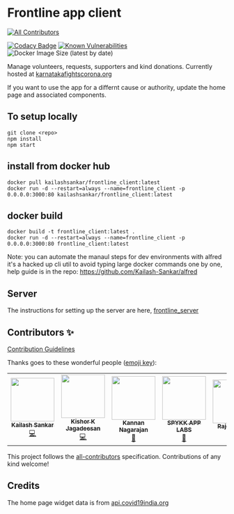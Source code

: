 # Frontline app client

<!-- ALL-CONTRIBUTORS-BADGE:START - Do not remove or modify this section -->

[![All Contributors](https://img.shields.io/badge/all_contributors-6-orange.svg?style=flat-square)](#contributors-)

<!-- ALL-CONTRIBUTORS-BADGE:END -->

[![Codacy Badge](https://api.codacy.com/project/badge/Grade/15a9d95d956743fdbf55e81fbfbe1b21)](https://app.codacy.com/manual/Kailash-Sankar/frontline_client?utm_source=github.com&utm_medium=referral&utm_content=Kailash-Sankar/frontline_client&utm_campaign=Badge_Grade_Settings) [![Known Vulnerabilities](https://snyk.io/test/github/Kailash-Sankar/frontline_client/badge.svg?targetFile=package.json)](https://snyk.io/test/github/Kailash-Sankar/frontline_client?targetFile=package.json) ![Docker Image Size (latest by date)](https://img.shields.io/docker/image-size/kailashsankar/frontline_client)

Manage volunteers, requests, supporters and kind donations.
Currently hosted at [karnatakafightscorona.org](https://karnatakafightscorona.org/#/)

If you want to use the app for a differnt cause or authority, update the home page and associated components.

## To setup locally

    git clone <repo>
    npm install
    npm start

## install from docker hub

    docker pull kailashsankar/frontline_client:latest
    docker run -d --restart=always --name=frontline_client -p 0.0.0.0:3000:80 kailashsankar/frontline_client:latest

## docker build

    docker build -t frontline_client:latest .
    docker run -d --restart=always --name=frontline_client -p 0.0.0.0:3000:80 frontline_client:latest

  Note: you can automate the manaul steps for dev environments with alfred
	it's a hacked up cli util to avoid typing large docker commands one by one,
	help guide is in the repo: <https://github.com/Kailash-Sankar/alfred>

## Server

   The instructions for setting up the server are here, [frontline_server](https://github.com/Kailash-Sankar/frontline_server)

## Contributors ✨

[Contribution Guidelines](CONTRIBUTING.md)

Thanks goes to these wonderful people ([emoji key](https://allcontributors.org/docs/en/emoji-key)):

<!-- ALL-CONTRIBUTORS-LIST:START - Do not remove or modify this section -->

<!-- prettier-ignore-start -->

<!-- markdownlint-disable -->

<table>
  <tr>
    <td align="center"><a href="https://wolfs-bane.herokuapp.com/"><img src="https://avatars0.githubusercontent.com/u/3972209?v=4" width="100px;" alt=""/><br /><sub><b>Kailash Sankar</b></sub></a><br /><a href="https://github.com/Kailash-Sankar/frontline_client/commits?author=Kailash-Sankar" title="Code">💻</a></td>
    <td align="center"><a href="https://github.com/kishorkumarj"><img src="https://avatars1.githubusercontent.com/u/3972218?v=4" width="100px;" alt=""/><br /><sub><b>Kishor K Jagadeesan</b></sub></a><br /><a href="https://github.com/Kailash-Sankar/frontline_client/commits?author=kishorkumarj" title="Code">💻</a></td>
    <td align="center"><a href="https://github.com/rtkanan"><img src="https://avatars3.githubusercontent.com/u/1004509?v=4" width="100px;" alt=""/><br /><sub><b>Kannan Nagarajan</b></sub></a><br /><a href="#projectManagement-rtkanan" title="Project Management">📆</a></td>
    <td align="center"><a href="http://www.spykk.com"><img src="https://avatars2.githubusercontent.com/u/63699386?v=4" width="100px;" alt=""/><br /><sub><b>SPYKK APP LABS</b></sub></a><br /><a href="#projectManagement-SPYKKAPPLABS" title="Project Management">📆</a></td>
    <td align="center"><a href="https://github.com/RajeeshVK"><img src="https://avatars3.githubusercontent.com/u/54164341?v=4" width="100px;" alt=""/><br /><sub><b>Rajeesh V K</b></sub></a><br /><a href="#design-RajeeshVK" title="Design">🎨</a></td>
    <td align="center"><a href="https://github.com/vivekprocoder"><img src="https://avatars1.githubusercontent.com/u/1491268?v=4" width="100px;" alt=""/><br /><sub><b>vivek yadav</b></sub></a><br /><a href="#infra-vivekprocoder" title="Infrastructure (Hosting, Build-Tools, etc)">🚇</a></td>
  </tr>
</table>

<!-- markdownlint-enable -->

<!-- prettier-ignore-end -->

<!-- ALL-CONTRIBUTORS-LIST:END -->

This project follows the [all-contributors](https://github.com/all-contributors/all-contributors) specification. Contributions of any kind welcome!

## Credits

The home page widget data is from [api.covid19india.org](https://api.covid19india.org/)
